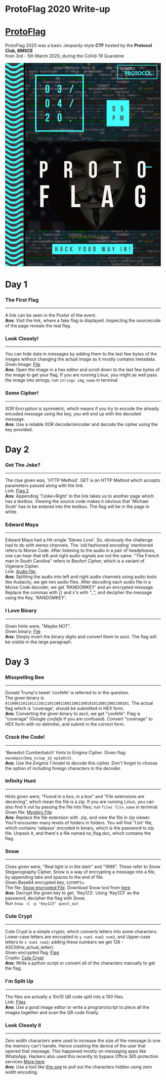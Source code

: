 # ProtoFlag 2020 Write-up

# [ProtoFlag](hackerrank.com/protoflag-1)

ProtoFlag 2020 was a basic Jeopardy-style __CTF__ hosted by the __Protocol Club, BMSCE__  
from 3rd - 5th March 2020, during the CoVid-19 Quaratine  
  
  
  
![alt text][poster]

[poster]: Files/poster.jpeg
# Day 1

### The First Flag
---
A link can be seen in the Poster of the event.  
**Ans**: Visit the link, where a fake flag is displayed. Inspecting the sourcecode of the page reveals the real flag.

### Look Closely!
---
You can hide data in messages by adding them to the last few bytes of the images without changing the actual image as it mostly contains metadata.  
Given Image: [File](Files/try-me.jpg)  
**Ans**: Open the image in a hex editor and scroll down to the last few bytes of the image to get your flag. If you are running Linux, you might as well pass the image into strings; run `strings img_name` in terminal  

### Some Cipher!
---
XOR Encryption is symmetric, which means if you try to encode the already encoded message using the key, you will end up with the decoded message.  
**Ans**: Use a reliable XOR decoder/encoder and decode the cipher using the key provided.

# Day 2

### Get The Joke?
---
The clue given was, 'HTTP Method'. GET is an HTTP Method which accepts parameters passed along with the link.  
Link: [Flag 2](http://virus-ctf.000webhostapp.com/flag2.php).  
**Ans**: Appending '?Joke=Right' to the link takes us to another page which has a textbox. Viewing the source code makes it obvious that 'Michael Scott' has to be entered into the textbox. The flag will be in the page in white.

### Edward Maya
---
Edward Maya had a Hit-single 'Stereo Love'. So, obviously the challenge had to do with stereo channels. The 'old fashioned encoding' mentioned refers to Morse Code. After listening to the audio in a pair of headphones, one can hear that left and right audio signals are not the same. "The French man in South Carolina" refers to Beufort Cipher, which is a variant of Vigenere Cipher.  
Link: [Audio file](Files/edward_maya.mp3).  
**Ans**:  Splitting the audio into left and right audio channels using audio tools like Audacity, we get two audio files. After decoding each audio file in a Morse Code decoder, we get 'RANDOMKEY' and an encrypted message. Replace the commas with {} and x's with "\_", and decipher the message using the Key, 'RANDOMKEY'.

### I Love Binary
---
Given hints were, "Maybe NOT".  
Given binary: [File](Files/i_love_binary.txt)  
**Ans**: Simply invert the binary digits and convert them to ascii. The flag will be visible in the large paragraph.

# Day 3

### Misspelling Bee
---
Donald Trump's tweet 'covfefe' is referred to in the question.  
The given binary is `01100011011011110111011001100110011001010110011001100101`. The actual flag which is 'coverage', should be submitted in HEX form.  
**Ans**: Converting the given binary to ascii, we get "covfefe". Flag is "coverage" (Google *covfefe* if you are confused). Convert "coverage" to HEX form with no delimiter, and submit in the correct form.

### Crack the Code!
---
'Benedict Cumberbatch' hints to Enigma Cipher. Given flag: `ewnabpos{bmq_ninap_1d_op3a0v3}`.  
**Ans**: Use the _Enigma 1_ model to decode this cipher. Don't forget to choose the option of including foreign characters in the decoder.

### Infinity Hunt
---
Hints given were, "Found in a box, in a box" and "File extensions are deceiving", which mean the file is a zip. If you are running Linux, you can also find it out by passing the file into files; run `files file_name` in terminal.  
Given file: [Mystery File](Files/unknown_file.jpg)  
**Ans**: Replace the file extension with .zip, and view the file in zip viewer. You'll encounter many levels of folders in folders. You will find '1.txt' file, which contains 'railpass' encoded in binary, which is the password to zip file. Unpack it, and there's a file named no_flag.doc, which contains the flag.

### Snow
---
Clues given were, "Real light is in the dark" and "1998". These refer to Snow Steganography Cipher. Snow is a way of encrypting a message into a file, by appending tabs and spaces to the end of file.  
Given Base64 encrypted key, `S2V5MTIz`.  
The file: [Snow encrypted File](Files/snow). Download Snow tool from [here](http://www.darkside.com.au/snow/)  
**Ans**: Decrypt the given key to get, 'Key123'. Using 'Key123' as the password, decipher the flag with Snow.  
Run `Snow -C -p "Key123" quest_out`

### Cute Crypt
---
Cute Crypt is a simple crypto, which converts letters into some characters.  
Lower-case letters are encrypted to `y num1 num2 num3`, and Upper-case letters to `x num1 num2`; adding these numbers we get 128 - ASCII(the_actual_letter).  
Given encrypted flag: [Flag](Files/cute_crypt.txt)  
Crypto: [Cute Crypt](http://virus-ctf.000webhostapp.com/crypt_me.php)  
**Ans**: Write a python script or convert all of the characters manually to get the flag.

### I'm Split Up
---
The files are actually a 10x10 QR code split into a 100 files.  
Link: [Files](Files/im_split_up_data.zip)  
**Ans**: Use a good image editor or write a program/script to piece all the images together and scan the QR code finally.

### Look Closely II
---
Zero width characters were used to increase the size of the message to one the memory can't handle. Hence crashing the device of the user that opened that message. This happened mostly on messaging apps like WhatsApp. Hackers also used this recently to bypass Office 365 protection services [More here](https://securityaffairs.co/wordpress/79791/hacking/z-wasp-attack-phishing.html)  
**Ans**: Use a tool like [this one](https://330k.github.io/misc_tools/unicode_steganography.html) to pull out the characters hidden using zero width encoding.
